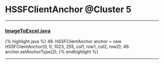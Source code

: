 # HSSFClientAnchor @Cluster 5

***

### [ImageToExcel.java](https://searchcode.com/codesearch/view/94171992/)
{% highlight java %}
48. HSSFClientAnchor anchor = new HSSFClientAnchor(0, 0, 1023, 255, col1, row1, col2, row2);
49. anchor.setAnchorType(2);
{% endhighlight %}

***

